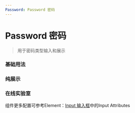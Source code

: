 ```yaml
---
Password: Password 密码
---
```

# Password 密码

> 用于密码类型输入和展示


### 基础用法

<ClientOnly>
<field-password-demo blockName="passwordField1" onlineDemo="https://codepen.io/w3cmark/pen/YzKjOdX"/>
</ClientOnly>

### 纯展示

<ClientOnly>
<field-password-demo blockName="passwordField2" onlineDemo="https://codepen.io/w3cmark/pen/OJLworW"/>
</ClientOnly>

### 在线实验室
<ClientOnly>
<ams-config name="password" type="field"/>
</ClientOnly>

组件更多配置可参考Element：[Input 输入框](http://element-cn.eleme.io/#/zh-CN/component/input)中的Input Attributes
